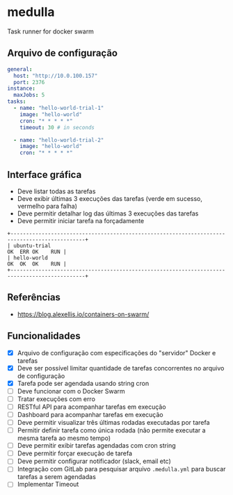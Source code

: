 # medulla

Task runner for docker swarm

## Arquivo de configuração

```yml
general:
  host: "http://10.0.100.157"
  port: 2376
instance:
  maxJobs: 5
tasks:
  - name: "hello-world-trial-1"
    image: "hello-world"
    cron: "* * * * *"
    timeout: 30 # in seconds

  - name: "hello-world-trial-2"
    image: "hello-world"
    cron: "* * * * *"
```

## Interface gráfica

- Deve listar todas as tarefas
- Deve exibir últimas 3 execuções das tarefas (verde em sucesso, vermelho para falha)
- Deve permitir detalhar log das últimas 3 execuções das tarefas
- Deve permitir iniciar tarefa na forçadamente

```
+----------------------------------------------------------------------------------------------+
| ubuntu-trial                                                               OK  ERR OK    RUN |
| hello-world                                                                OK  OK  OK    RUN |
+----------------------------------------------------------------------------------------------+
```

## Referências

- https://blog.alexellis.io/containers-on-swarm/

## Funcionalidades

- [x] Arquivo de configuração com especificações do "servidor" Docker e tarefas
- [x] Deve ser possível limitar quantidade de tarefas concorrentes no arquivo de configuração
- [x] Tarefa pode ser agendada usando string cron
- [ ] Deve funcionar com o Docker Swarm
- [ ] Tratar execuções com erro
- [ ] RESTful API para acompanhar tarefas em execução
- [ ] Dashboard para acompanhar tarefas em execução
- [ ] Deve permitir visualizar três últimas rodadas executadas por tarefa
- [ ] Permitir definir tarefa como única rodada (não permite executar a mesma tarefa ao mesmo tempo)
- [ ] Deve permitir exibir tarefas agendadas com cron string
- [ ] Deve permitir forçar execução de tarefa
- [ ] Deve permitir configurar notificador (slack, email etc)
- [ ] Integração com GitLab para pesquisar arquivo `.medulla.yml` para buscar tarefas a serem agendadas
- [ ] Implementar Timeout
